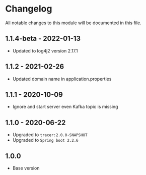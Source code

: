 # Changelog
All notable changes to this module will be documented in this file.
## 1.1.4-beta - 2022-01-13
- Updated to log4j2 version 2.17.1

## 1.1.2 - 2021-02-26
- Updated domain name in application.properties

## 1.1.1 - 2020-10-09
- Ignore and start server even Kafka topic is missing 

## 1.1.0 - 2020-06-22
- Upgraded to `tracer:2.0.0-SNAPSHOT`
- Upgraded to `Spring boot 2.2.6`

## 1.0.0

- Base version
